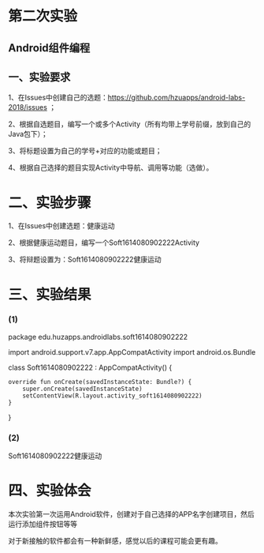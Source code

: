 # 第二次实验

## Android组件编程 

## 一、实验要求

1、在Issues中创建自己的选题：https://github.com/hzuapps/android-labs-2018/issues ；

2、根据自选题目，编写一个或多个Activity（所有均带上学号前缀，放到自己的Java包下）；

3、将标题设置为自己的学号+对应的功能或题目；

4、根据自己选择的题目实现Activity中导航、调用等功能（选做）。

# 二、实验步骤

1、在Issues中创建选题：健康运动

2、根据健康运动题目，编写一个Soft1614080902222Activity

3、将辩题设置为：Soft1614080902222健康运动

# 三、实验结果
### (1)
package edu.huzapps.androidlabs.soft1614080902222

import android.support.v7.app.AppCompatActivity
import android.os.Bundle

class Soft1614080902222 : AppCompatActivity() {

    override fun onCreate(savedInstanceState: Bundle?) {
        super.onCreate(savedInstanceState)
        setContentView(R.layout.activity_soft1614080902222)
    }
}
### (2)
<resources>
    <string name="app_name">Soft1614080902222健康运动</string>
</resources>

# 四、实验体会

本次实验第一次运用Android软件，创建对于自己选择的APP名字创建项目，然后运行添加组件按钮等等

  对于新接触的软件都会有一种新鲜感，感觉以后的课程可能会更有趣。
